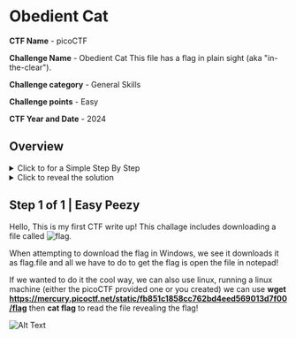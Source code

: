 # Obedient Cat #

**CTF Name** - picoCTF 

**Challenge Name** - Obedient Cat This file has a flag in plain sight (aka "in-the-clear"). 

**Challenge category** - General Skills 

**Challenge points** - Easy 

**CTF Year and Date** - 2024

## Overview
<details>
  <summary>Click to for a Simple Step By Step</summary>
1)wget https://mercury.picoctf.net/static/fb851c1858cc762bd4eed569013d7f00/flag
  
2)cat flag
</details>

<details>
  <summary>Click to reveal the solution</summary>
picoCTF{s4n1ty_v3r1f13d_28e8376d}
</details>


## Step 1 of 1 | Easy Peezy
Hello, This is my first CTF write up! This challage includes downloading a file called ![flag](https://mercury.picoctf.net/static/fb851c1858cc762bd4eed569013d7f00/flag).

When attempting to download the flag in Windows, we see it downloads it as flag.file and all we have to do to get the flag is open the file in notepad!

If we wanted to do it the cool way, we can also use linux, running a linux machine (either the picoCTF provided one or you created) we can use **wget https://mercury.picoctf.net/static/fb851c1858cc762bd4eed569013d7f00/flag** then **cat flag** to read the file revealing the flag!

![Alt Text](https://media.giphy.com/media/vFKqnCdLPNOKc/giphy.gif)
